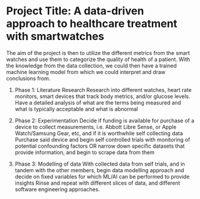 # Project Title: A data-driven approach to healthcare treatment with smartwatches

The aim of the project is then to utilize the different metrics from the smart watches and use them to categorize the quality of health of a patient. With the knowledge from the data collection, we could then have a trained machine learning model from which we could interpret and draw conclusions from.

1. Phase 1: Literature Research
Research into different watches, heart rate monitors, smart devices that track body metrics, and/or glucose levels. 
Have a detailed analysis of what are the terms being measured and what is typically acceptable and what is abnormal

2. Phase 2: Experimentation
Decide if funding is available for purchase of a device to collect measurements, i.e. Abbott Libre Sense, or Apple Watch/Samsung Gear, etc, and if it is worthwhile self collecting data
Purchase said device and begin self controlled trials with monitoring of potential confounding factors OR narrow down specific datasets that provide information, and begin to scrape data from them

3. Phase 3: Modelling of data
With collected data from self trials, and in tandem with the other members, begin data modelling approach and decide on fixed variables for which ML/AI can be performed to provide insights
Rinse and repeat with different slices of data, and different software engineering approaches.
